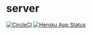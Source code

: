 # server

[![CircleCI](https://circleci.com/gh/pollenize/server.svg?style=shield)](https://circleci.com/gh/pollenize/server)
[![Heroku App Status](https://heroku-shields.herokuapp.com/pollenize)](https://pollenize.herokuapp.com)
